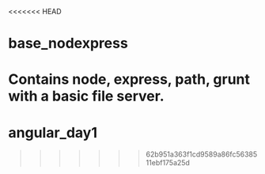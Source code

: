 <<<<<<< HEAD
# base_nodexpress

Contains node, express, path, grunt with a basic file server.
=======
# angular_day1
>>>>>>> 62b951a363f1cd9589a86fc5638511ebf175a25d
